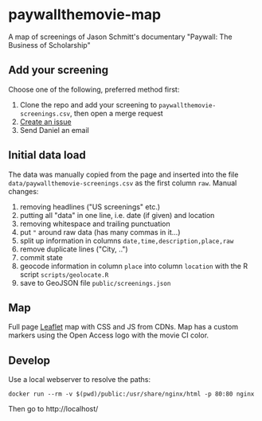# paywallthemovie-map

A map of screenings of Jason Schmitt's documentary "Paywall: The Business of Scholarship"

## Add your screening

Choose one of the following, preferred method first:

1. Clone the repo and add your screening to `paywallthemovie-screenings.csv`, then open a merge request
1. [Create an issue](https://gitlab.com/nuest/paywallthemovie-map/issues)
1. Send Daniel an email

## Initial data load

The data was manually copied from the page and inserted into the file `data/paywallthemovie-screenings.csv` as the first column `raw`.
Manual changes:

1. removing headlines ("US screenings" etc.)
1. putting all "data" in one line, i.e. date (if given) and location
1. removing whitespace and trailing punctuation
1. put `"` around raw data (has many commas in it...)
1. split up information in columns `date,time,description,place,raw`
1. remove duplicate lines ("City, ..")
1. commit state
1. geocode information in column `place` into column `location` with the R script `scripts/geolocate.R`
1. save to GeoJSON file `public/screenings.json`
 
## Map

Full page [Leaflet](https://leafletjs.com/) map with CSS and JS from CDNs.
Map has a custom markers using the Open Access logo with the movie CI color.

## Develop

Use a local webserver to resolve the paths:

```
docker run --rm -v $(pwd)/public:/usr/share/nginx/html -p 80:80 nginx
```

Then go to http://localhost/
